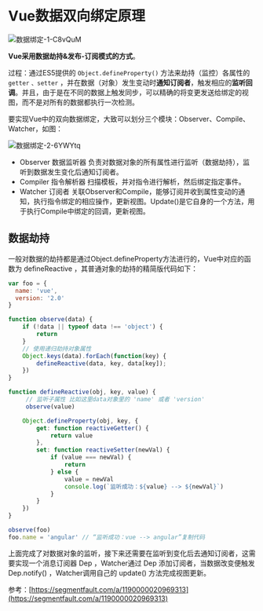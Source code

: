 # Vue数据双向绑定原理

![数据绑定-1-C8vQuM](https://cdn.jsdelivr.net/gh/DreamCats/imgs@main/uPic/数据绑定-1-C8vQuM.png)

**Vue采用数据劫持&发布-订阅模式的方式**。

过程：通过ES5提供的 `Object.defineProperty()` 方法来劫持（监控）各属性的 `getter` `、setter` ，并在数据（对象）发生变动时**通知订阅者**，触发相应的**监听回调**。并且，由于是在不同的数据上触发同步，可以精确的将变更发送给绑定的视图，而不是对所有的数据都执行一次检测。

要实现Vue中的双向数据绑定，大致可以划分三个模块：Observer、Compile、Watcher，如图：

![数据绑定-2-6YWYtq](https://cdn.jsdelivr.net/gh/DreamCats/imgs@main/uPic/数据绑定-2-6YWYtq.png)

- Observer 数据监听器
负责对数据对象的所有属性进行监听（数据劫持），监听到数据发生变化后通知订阅者。
- Compiler 指令解析器
扫描模板，并对指令进行解析，然后绑定指定事件。
- Watcher 订阅者
关联Observer和Compile，能够订阅并收到属性变动的通知，执行指令绑定的相应操作，更新视图。Update()是它自身的一个方法，用于执行Compile中绑定的回调，更新视图。

## 数据劫持

一般对数据的劫持都是通过Object.defineProperty方法进行的，Vue中对应的函数为 defineReactive ，其普通对象的劫持的精简版代码如下：

```js
var foo = {
  name: 'vue',
  version: '2.0'
}

function observe(data) {
    if (!data || typeof data !== 'object') {
        return
    }
    // 使用递归劫持对象属性
    Object.keys(data).forEach(function(key) {
        defineReactive(data, key, data[key]);
    })
}

function defineReactive(obj, key, value) {
     // 监听子属性 比如这里data对象里的 'name' 或者 'version'
     observe(value)

    Object.defineProperty(obj, key, {
        get: function reactiveGetter() {
            return value
        },
        set: function reactiveSetter(newVal) {
            if (value === newVal) {
                return
            } else {
                value = newVal
                console.log(`监听成功：${value} --> ${newVal}`)
            }
        }
    })
}

observe(foo)
foo.name = 'angular' // “监听成功：vue --> angular”复制代码
```

上面完成了对数据对象的监听，接下来还需要在监听到变化后去通知订阅者，这需要实现一个消息订阅器 Dep ，Watcher通过 Dep 添加订阅者，当数据改变便触发 Dep.notify() ，Watcher调用自己的 update() 方法完成视图更新。

参考：[https://segmentfault.com/a/1190000020969313](https://segmentfault.com/a/1190000020969313)